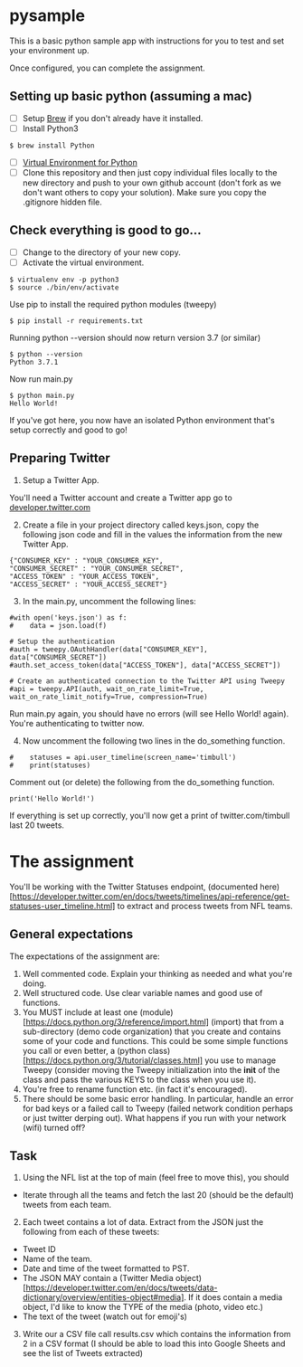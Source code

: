 # pysample
This is a basic python sample app with instructions for you to test and set your
environment up.

Once configured, you can complete the assignment.

## Setting up basic python (assuming a mac)

- [ ] Setup [Brew](https://brew.sh/) if you don't already have it installed.
- [ ] Install Python3

```
$ brew install Python
```

- [ ] [Virtual Environment for Python](https://virtualenv.pypa.io/en/latest/installation/)
- [ ] Clone this repository and then just copy individual files locally to the new directory and push to your own github account (don't fork as we don't want others to copy your solution). Make sure you copy the .gitignore hidden file.

## Check everything is good to go...

- [ ] Change to the directory of your new copy.
- [ ] Activate the virtual environment.

```
$ virtualenv env -p python3
$ source ./bin/env/activate
```

Use pip to install the required python modules (tweepy)

```
$ pip install -r requirements.txt
```

Running python --version should now return version 3.7 (or similar)

```
$ python --version
Python 3.7.1
```

Now run main.py

```
$ python main.py
Hello World!
```

If you've got here, you now have an isolated Python environment that's setup correctly and good to go!

## Preparing Twitter

1. Setup a Twitter App.

You'll need a Twitter account and create a Twitter app go to [developer.twitter.com](https://developer.twitter.com/en/apps)

2. Create a file in your project directory called keys.json, copy the following json code and fill in the values the information from the new Twitter App.

```
{"CONSUMER_KEY" : "YOUR_CONSUMER_KEY",
"CONSUMER_SECRET" : "YOUR_CONSUMER_SECRET",
"ACCESS_TOKEN" : "YOUR_ACCESS_TOKEN",
"ACCESS_SECRET" : "YOUR_ACCESS_SECRET"}
```

3. In the main.py, uncomment the following lines:
```
#with open('keys.json') as f:
#    data = json.load(f)

# Setup the authentication
#auth = tweepy.OAuthHandler(data["CONSUMER_KEY"], data["CONSUMER_SECRET"])
#auth.set_access_token(data["ACCESS_TOKEN"], data["ACCESS_SECRET"])

# Create an authenticated connection to the Twitter API using Tweepy
#api = tweepy.API(auth, wait_on_rate_limit=True, wait_on_rate_limit_notify=True, compression=True)
```
Run main.py again, you should have no errors (will see Hello World! again).  You're authenticating to twitter now.

4. Now uncomment the following two lines in the do_something function.

```
#    statuses = api.user_timeline(screen_name='timbull')
#    print(statuses)
```
Comment out (or delete) the following from the do_something function.

```
print('Hello World!')
```
If everything is set up correctly, you'll now get a print of twitter.com/timbull last 20 tweets.

# The assignment

You'll be working with the Twitter Statuses endpoint, (documented here)[https://developer.twitter.com/en/docs/tweets/timelines/api-reference/get-statuses-user_timeline.html] to extract and process tweets from NFL teams.

## General expectations
The expectations of the assignment are:
1. Well commented code. Explain your thinking as needed and what you're doing.
2. Well structured code. Use clear variable names and good use of functions.
3. You MUST include at least one (module)[https://docs.python.org/3/reference/import.html] (import) that from a sub-directory (demo code organization) that you create and contains some of your code and functions. This could be some simple functions you call or even better, a (python class)[https://docs.python.org/3/tutorial/classes.html] you use to manage Tweepy (consider moving the Tweepy initialization into the __init__ of the class and pass the various KEYS to the class when you use it).
4. You're free to rename function etc. (in fact it's encouraged).  
5. There should be some basic error handling. In particular, handle an error for bad keys or a failed call to Tweepy (failed network condition perhaps or just twitter derping out). What happens if you run with your network (wifi) turned off?

## Task
1. Using the NFL list at the top of main (feel free to move this), you should
  * Iterate through all the teams and fetch the last 20 (should be the default) tweets from each team.
2. Each tweet contains a lot of data. Extract from the JSON just the following from each of these tweets:
  * Tweet ID
  * Name of the team.
  * Date and time of the tweet formatted to PST.
  * The JSON MAY contain a (Twitter Media object)[https://developer.twitter.com/en/docs/tweets/data-dictionary/overview/entities-object#media]. If it does contain a media object, I'd like to know the TYPE of the media (photo, video etc.)
  * The text of the tweet (watch out for emoji's)
3. Write our a CSV file call results.csv which contains the information from 2 in a CSV format (I should be able to load this into Google Sheets and see the list of Tweets extracted)
